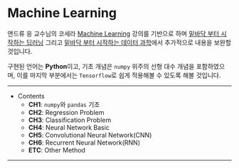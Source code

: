 # Machine Learning

앤드류 응 교수님의 코세라 [Machine Learning](https://www.coursera.org/learn/machine-learning) 강의를 기반으로 하며 [밑바닥 부터 시작하는 딥러닝](http://www.hanbit.co.kr/store/books/look.php?p_code=B8475831198) 그리고 [밑바닥 부터 시작하는 데이터 과학]()에서 추가적으로 내용을 보완할 것입니다.

구현된 언어는 **Python**이고, 기초 개념은 `numpy` 위주의 선형 대수 개념을 포함하였으며, 이를 마지막 부분에서는 `Tensorflow`로 쉽게 적용해볼 수 있도록 해볼 것입니다. 

---
- Contents
    + **CH1**: `numpy`와 `pandas` 기초
    + **CH2**: Regression Problem
    + **CH3**: Classification Problem
    + **CH4**: Neural Network Basic
    + **CH5**: Convolutional Neural Network(CNN) 
    + **CH6**: Recurrent Neural Network(RNN)
    + **ETC**: Other Method
    

---
